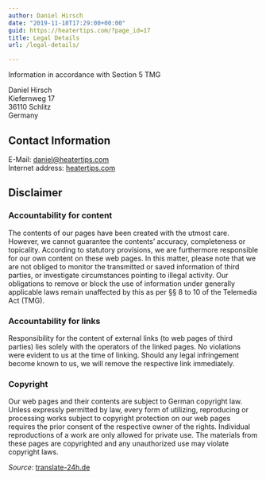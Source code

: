 ```yaml
---
author: Daniel Hirsch
date: "2019-11-18T17:29:00+00:00"
guid: https://heatertips.com/?page_id=17
title: Legal Details
url: /legal-details/

---
```

Information in accordance with Section 5 TMG

Daniel Hirsch  
Kiefernweg 17  
36110 Schlitz  
Germany

## Contact Information

E-Mail: [daniel@heatertips.com](mailto:daniel@mindinsiders.com)  
Internet address: [heatertips.com](https://www.translate-24h.de/mindinsiders.com)

## Disclaimer

### Accountability for content

The contents of our pages have been created with the utmost care. However, we cannot guarantee the contents’ accuracy, completeness or topicality. According to statutory provisions, we are furthermore responsible for our own content on these web pages. In this matter, please note that we are not obliged to monitor the transmitted or saved information of third parties, or investigate circumstances pointing to illegal activity. Our obligations to remove or block the use of information under generally applicable laws remain unaffected by this as per §§ 8 to 10 of the Telemedia Act (TMG).

### Accountability for links

Responsibility for the content of external links (to web pages of third parties) lies solely with the operators of the linked pages. No violations were evident to us at the time of linking. Should any legal infringement become known to us, we will remove the respective link immediately.

### Copyright

Our web pages and their contents are subject to German copyright law. Unless expressly permitted by law, every form of utilizing, reproducing or processing works subject to copyright protection on our web pages requires the prior consent of the respective owner of the rights. Individual reproductions of a work are only allowed for private use. The materials from these pages are copyrighted and any unauthorized use may violate copyright laws.

_Source:_ [translate-24h.de](http://www.translate-24h.de/)

